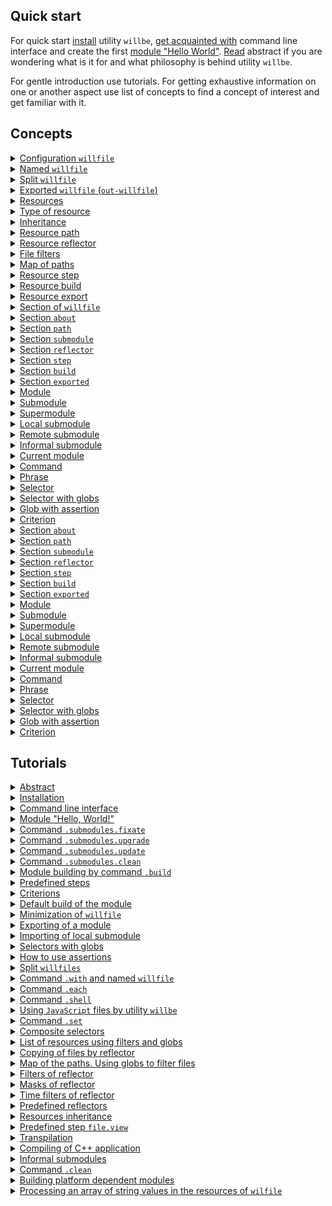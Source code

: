 ## Quick start

For quick start [install](<./tutorial/Installation.md>) utility `willbe`, [get acquainted with](<./tutorial/CLI.md>) command line interface and create the first [module "Hello World"](<./tutorial/HelloWorld.md>). [Read](<./tutorial/Abstract.md>) abstract if you are wondering what is it for and what philosophy is behind utility `willbe`.

For gentle introduction use tutorials. For getting exhaustive information on one or another aspect use list of concepts to find a concept of interest and get familiar with it.

## Concepts

<details><summary><a href="./concept/WillFile.md">
      Configuration <code>willfile</code>
  </a></summary>
  Configuration for describing and building a module. Each formal module has such a file.
</details>
<details><summary><a href="./concept/WillFileNamedAndSplit.md#Named-willfile">
      Named <code>willfile</code>
  </a></summary>
  Kind of <code>willfile</code> which has a non-standard name. It makes possible to have multiple modules with different names in a directory.
</details>
<details><summary><a href="./concept/WillFileNamedAndSplit.md#Split-willfile">
      Split <code>willfile</code>
  </a></summary>
  Splitting <code>willfile</code> into two files. One of them is for the import of the module and the other is for export of it. It makes possible to split data related building and to develop a module and data which can be used by other modules.
</details>
<details><summary><a href="./concept/WillFileExported.md#Exported-willfile-out-willfile">
      Exported <code>willfile</code> (<code>out-willfile</code>)
  </a></summary>
  <code>Out-willfile</code> is a kind of <code>willfile</code> which is generated by the utility during the export of a module. Other modules can use the module by importing its <code>out-willfile</code>.
</details>
<details><summary><a href="./concept/Structure.md#Resources">
      Resources
  </a></summary>
  Structural and functional unit of <code>willfile</code>. Resources of the same type are collected in a section.
</details>
<details><summary><a href="./concept/Structure.md#Type-of-resource">
      Type of resource
  </a></summary>
  Functionality which is associated with a group of resources. It is limited by its purpose. An example of resource types is a path, submodule, step, build. Each type of resource has its own purpose and is processed by a utility in different ways.

</details>
<details><summary><a href="./concept/Inheritance.md">
      Inheritance
  </a></summary>
It is the approach of the module description according to which the <code>willfile</code> can reuse (inherit) field values of another resource(s) of the same type.</details>
<details><summary><a href="./concept/ResourcePath.md#Path">
      Resource path
  </a></summary>
  Resource for determination of the module's file structure. It includes paths to the module files. The paths are placed in the section <code>path</code>.
</details>
<details><summary><a href="./concept/ResourceReflector.md#Resource-reflector">
      Resource reflector
  </a></summary>
  It is a resource of the <code>reflector</code> section. It is the method to describe a set of files in order to perform some operation on it.
</details>
<details><summary><a href="./concept/ReflectorFileFilter.md">
      File filters
  </a></summary>

  Technique of the file selection in order to perform the operation on it. Reflector has two file filters: <code>src</code> and <code>dst</code>.
</details>
<details><summary><a href="./concept/ResourceReflector.md#map-of-paths">
      Map of paths
  </a></summary>
It is reflector field and the way to describe a set of files that allows to include a lot of files in it. Moreover it allows to exclude from it the files that are not required by the terms of exclusion and globes.
</details>
<details><summary><a href="./concept/ResourceStep.md#Resource-step">
      Resource step
  </a></summary>
  Instruction for building the module. Describe an operation and desired outcome. Build consists of <code>steps</code>.
</details>
<details><summary><a href="./concept/ResourceBuild.md#Resource-build">
      Resource build
  </a></summary>
Sequence and conditions of the procedure's execution to build a module. By implementation of the command <code>will .build</code>, the developer has to select a particular build which is wanted unambiguously calling command by name or by conditions of the build.
</details>
<details><summary><a href="./concept/ResourceBuild.md#Resource-export">
      Resource export
  </a></summary>
A special kind of build which is required in order to use this module by other developers and modules. The result of the module export is generated files, which is <code>out-willfile</code> and archive.
</details>
<details><summary><a href="./concept/Structure.md#Section-willfile">
      Section of <code>willfile</code>
  </a></summary>
  The highest structural unit of the <code>willfile</code>, which consists of one-type resources or fields that describe this module.
</details>
<details><summary><a href="./concept/SectionAbout.md">
      Section <code>about</code>
  </a></summary>
  The section contains the descriptive information about the module.
</details>
<details><summary><a href="./concept/ResourcePath.md#Section-path">
      Section <code>path</code>
  </a></summary>
  Section has the list of the module paths for quick orientation in its file structure.  
</details>
<details><summary><a href="./concept/SectionSubmodule.md">
      Section <code>submodule</code>
  </a></summary>
  The section contains the information about the submodules.
</details>
<details><summary><a href="./concept/ResourceReflector.md#Section-reflector">
      Section <code>reflector</code>
  </a></summary>
The section has reflectors. It is a special type of resources for operation on the groups of files.
</details>
<details><summary><a href="./concept/ResourceStep.md#Section-step">
      Section <code>step</code>
  </a></summary>
  The section contains steps that can be used by the build to build the module.
</details>
<details><summary><a href="./concept/ResourceBuild.md#Section-build">
      Section <code>build</code>
  </a></summary>
  Resources of the section (build) describe sequence and conditions of procedures of module building.
</details>
<details><summary><a href="./concept/SectionExported.md">
      Section <code>exported</code>
  </a></summary>
  The <code>out-willfile</code> section is programmatically generated when the module is exported. It contains the list of all exported files and is used by the importation of this module by another one.
</details>
<details><summary><a href="./concept/Module.md#Module">
      Module
  </a></summary>
  A module is a set of files that are described in <code>willfile</code>.
</details>
<details><summary><a href="./concept/Module.md#Submodule">
      Submodule
  </a></summary>
  An individual module with its own configuration <code> willfile </code> which is used by another module (supermodule).
</details>
<details><summary><a href="./concept/Module.md#Supermodule">
      Supermodule
  </a></summary>
  A module which includes other modules (submodules).
</details>
<details><summary><a href="./concept/SubmodulesLocalAndRemote.md#Local-submodule">
      Local submodule
  </a></summary>
  A submodule which is located on the local machine.
</details>
<details><summary><a href="./concept/SubmodulesLocalAndRemote.md#Remote-submodule">
      Remote submodule
  </a></summary>
  A module located on the remote server is downloaded to the local machine for use.
</details>
<details><summary><a href="./concept/SubmoduleInformal.md">
      Informal submodule
  </a></summary>
  A set of files that are not distributed with <code>willfile</code>. For such submodule it is possible to create <code>willfile</code> independently.
</details>
<details><summary><a href="./concept/ModuleCurrent.md">
      Current module
  </a></summary>
  A module with respect to which the operations are performed. By default, this module loads from the file <code>.will.yml</code> of the current directory or from a pair of files <code>.im.will.yml</code> and <code>.ex.will.yml</code>.
</details>
<details><summary><a href="./concept/Command.md#Command">
      Command
  </a></summary>
A string which has phrase which describes intention of a developer and actions which will be done by utility after user enters it. It is entered in the interface of the command prompt by developer.
</details>
<details><summary><a href="./concept/Command.md#Phrase">
      Phrase
  </a></summary>
  Word or several words, separated by dot, it denotes command which utility should perform.
</details>
<details><summary><a href="./concept/Selector.md#Selector">
      Selector
  </a></summary>
  String-reference on resource or group of resources of the module.
</details>
<details><summary><a href="./concept/Selector.md#Selector-with-globs">
      Selector with globs
  </a></summary>
  Selector which uses searching patterns (globs) for selecting of resources.
</details>
<details><summary><a href="./concept/Selector.md#Glob-with-assertion">
      Glob with assertion
  </a></summary>
  Special syntax construction appended after glob to restrict a number of resources which should be found by the selector.
</details>
<details><summary><a href="./concept/Criterions.md">
      Criterion
  </a></summary>
  Element of comparison for selection of resources.
</details><details><summary><a href="./concept/SectionAbout.md">
      Section <code>about</code>
  </a></summary>
  The section has the descriptive information about the module.
</details>
<details><summary><a href="./concept/ResourcePath.md#Section-path">
      Section <code>path</code>
  </a></summary>
  The section has the list of the paths for quick orientation in its file structure.
</details>
<details><summary><a href="./concept/SectionSubmodule.md">
      Section <code>submodule</code>
  </a></summary>
  The section has an information about submodules.
</details>
<details><summary><a href="./concept/ResourceReflector.md#Section-reflector">
      Section <code>reflector</code>
  </a></summary>
  The section has reflectors. It is  a special type of resources for operation at the groups of files.
</details>
<details><summary><a href="./concept/ResourceStep.md#Section-step">
      Section <code>step</code>
  </a></summary>
  The section has steps which could be used by build for building of the module.
</details>
<details><summary><a href="./concept/ResourceBuild.md#Section-build">
      Section <code>build</code>
  </a></summary>
  Resources of the section (build) describe sequence and conditions of procedures of module's building.
</details>
<details><summary><a href="./concept/SectionExported.md">
      Section <code>exported</code>
  </a></summary>
  It is programmatically generated section of <code>out-willfile</code> by exporting a module. It has a list of exported files and it is used by other modules for importing the module.
</details>
<details><summary><a href="./concept/Module.md#Module">
      Module
  </a></summary>
  Module is the set of files, which is described in <code>willfile</code>.
</details>
<details><summary><a href="./concept/Module.md#Submodule">
      Submodule
  </a></summary>
  A module with its own <code>willfile</code> which is used by other module (supermodule).
</details>
<details><summary><a href="./concept/Module.md#Supermodule">
      Supermodule
  </a></summary>
  A module which includes other modules (submodules).
</details>
<details><summary><a href="./concept/SubmodulesLocalAndRemote.md#Local-submodule">
      Local submodule
  </a></summary>
  A submodule which is located locally.
</details>
<details><summary><a href="./concept/SubmodulesLocalAndRemote.md#Remote-submodule">
      Remote submodule
  </a></summary>
  A module which is located at the remote server. It should be downloaded in order to be used.
</details>
<details><summary><a href="./concept/SubmoduleInformal.md">
      Informal submodule
  </a></summary>
  Set of files distribution of which does not include <code>willfile</code>. For such a submodule it is possible to create <code>willfile</code> independently.
</details>
<details><summary><a href="./concept/ModuleCurrent.md">
      Current module
  </a></summary>
  A module with respect to which operations are performed. By default the module is loaded from file <code>.will.yml</code> of the current directory or pair of files <code>.im.will.yml</code> and <code>.ex.will.yml</code>.
</details>
<details><summary><a href="./concept/Command.md#Command">
      Command
  </a></summary>
  A string which has phrase which describes intention of a developer and actions which will be done by utility after user enters it. It is entered in the interface of the command prompt by developer.
</details>
<details><summary><a href="./concept/Command.md#Phrase">
      Phrase
  </a></summary>
  Word or couple of words which are separated by a point. It specifies the command to be executed by the utility.
</details>
<details><summary><a href="./concept/Selector.md#Selector">
      Selector
  </a></summary>
  String-reference on the resource or the group of the module resources.
</details>
<details><summary><a href="./concept/Selector.md#Selector-with-globs">
      Selector with globs
  </a></summary>
  Selector which uses searching patterns (globs) for selection of the resources.
</details>
<details><summary><a href="./concept/Selector.md#Glob-with-assertion">
      Glob with assertion
  </a></summary>
  A special syntactic construct that is added to the globe to limit the amount of resources which have to be found by the selector with this glob.
</details>
<details><summary><a href="./concept/Criterions.md">
      Criterion
  </a></summary>
  Element of comparison for selection of the resources.
</details>

## Tutorials

<details><summary><a href="./tutorial/Abstract.md">
     Abstract
  </a></summary>
  Abstract. What utility <code>willbe</code> is and what it is not.
</details>
<details><summary><a href="./tutorial/Installation.md">
      Installation
  </a></summary>
  Procedure of installation of a utility. <code>willbe</code>
</details>
<details><summary><a href="./tutorial/CLI.md">
      Command line interface
  </a></summary>
  How to use command line interface of utility <code>willbe</code>. How to use command <code>.help</code> and <code>.list</code>.
</details>
<details><summary><a href="./tutorial/HelloWorld.md">
      Module "Hello, World!"
  </a></summary>
  Creating module "Hello, World!". Downloading of remoted submodule.
</details>
<details><summary><a href="./tutorial/CommandSubmodulesFixate.md">
      Command <code>.submodules.fixate</code>
  </a></summary>
  The command to fixate the submodule version in <code>willfile</code> using its automated overwriting.
</details>
<details><summary><a href="./tutorial/CommandSubmodulesUpgrade.md">
      Command <code>.submodules.upgrade</code>
  </a></summary>
  The command to upgrade the version of the submodules using the automated overwriting of the <code>willfile</code>.
</details>
<details><summary><a href="./tutorial/CommandSubmodulesUpdate.md">
      Command <code>.submodules.update</code>
  </a></summary>
  Command to update remote submodules.
</details>
<details><summary><a href="./tutorial/CommandSubmodulesClean">
      Command <code>.submodules.clean</code>
  </a></summary>
  The command to clear the module from the temporary and downloaded submodules.
</details>
<details><summary><a href="./tutorial/Build.md">
      Module building by command <code>.build</code>
  </a></summary>
  Build of some builds of the module for construction of it.
</details>
<details><summary><a href="./tutorial/StepSubmodules.md">
      Predefined steps
  </a></summary>
  How to use predefined steps for the work with remote submodules.
</details>
<details><summary><a href="./tutorial/Criterions.md">
      Criterions
  </a></summary>
  How to use criterions for resource selection.
</details>
<details><summary><a href="./tutorial/CriterionDefault.md">
      Default build of the module
  </a></summary>
  How to construct the build without explicit specification of the argument for command <code>.build</code>.
</details>
<details><summary><a href="./tutorial/WillFileMinimization.md">
      Minimization of <code>willfile</code>
  </a></summary>
  How to minimize <code>willfile</code> by means of instantiation of sets of criterions.
</details>
<details><summary><a href="./tutorial/ModuleWillFileExported.md">
      Exporting of a module
  </a></summary>
  Exporting of the module to use it by another developer or module.
</details>
<details><summary><a href="./tutorial/SubmodulesLocal.md">
      Importing of local submodule
  </a></summary>
  How to use local submodule from another module (supermodule).
</details>
<details><summary><a href="./tutorial/SelectorsWithGlob.md">
      Selectors with globs
  </a></summary>
  How to use selectors with globs.
</details>
<details><summary><a href="./tutorial/AssertionUsing.md">
      How to use assertions
  </a></summary>
  How assertions help to reduce errors during design.
</details>
<details><summary><a href="./tutorial/WillFileSplit.md">
      Split <code>willfiles</code>
  </a></summary>
  How to create and use a module with split <code>willfile</code>.
</details>
<details><summary><a href="./tutorial/WillFileNamed.md">
      Command <code>.with</code> and named <code>willfile</code>
  </a></summary>
  How to use command <code>.with</code>? What is named <code>willfile</code>?
</details>
<details><summary><a href="./tutorial/CommandEach.md">
      Command <code>.each</code>
  </a></summary>
  Command <code>.each</code> for executing the same operation for plenty modules or submodules.
</details>
<details><summary><a href="./tutorial/CommandShell.md">
      Command <code>.shell</code>
  </a></summary>
  A command to call external application by utility <code>willbe</code> for chosen modules or submodules.
</details>
<details><summary><a href="./tutorial/StepJS.md">
      Using <code>JavaScript</code> files by utility <code>willbe</code>
  </a></summary>
  How to use JavaScript files by utility <code>willbe</code> for implementation of complicated scenarios of builds.
</details>
<details><summary><a href="./tutorial/CommandSet.md">
      Command <code>.set</code>
  </a></summary>
  How to use command <code>.set</code> to change the state of the utility, for example to change the level of verbosity.
</details>
<details><summary><a href="./tutorial/SelectorComposite.md">
      Composite selectors
  </a></summary>
  How to use composite selectors for selection of resources out of submodules.
</details>
<details><summary><a href="./tutorial/CommandsListSearch.md">
      List of resources using filters and globs
  </a></summary>
  How to construct a request to utility and obtain the list of resources using filters and globs.
</details>
<details><summary><a href="./tutorial/ReflectorUsing.md">
      Copying of files by reflector
  </a></summary>
  Copying files by reflectors, field <code>recursive</code> of reflector.
</details>
<details><summary><a href="./tutorial/ReflectorMapPaths.md">
      Map of the paths. Using globs to filter files
  </a></summary>
  How the paths of the reflectors are created and how to manage the access to files and directory in reflector.
</details>
<details><summary><a href="./tutorial/ReflectorFilters.md">
      Filters of reflector
  </a></summary>
  Using filters of reflectors for selection of files for copying.
</details>
<details><summary><a href="./tutorial/ReflectorMasks.md">
      Masks of reflector
  </a></summary>
  Using masks of reflectors for selection of files for copying.
</details>
<details><summary><a href="./tutorial/ReflectorTimeFilters.md">
      Time filters of reflector
  </a></summary>
  How to use filters to select files by time.
</details>
<details><summary><a href="./tutorial/ReflectorsPredefined.md">
      Predefined reflectors
  </a></summary>
  Using of predefined reflectors to split on version of debugging  and release.Building of multibuilds.
</details>
<details><summary><a href="./tutorial/ResourceInheritance.md">
      Resources inheritance
  </a></summary>
  How to use resource inheritance to reuse data.
</details>
<details><summary><a href="./tutorial/StepView.md">
      Predefined step <code>file.view</code>
  </a></summary>
  How to use predefined step <code>file.view</code> to view files.
</details>
<details><summary><a href="./tutorial/StepTranspile.md">
      Transpilation
  </a></summary>
  Using of predefined step <code>files.transpile</code> to transpile <code>JavaScript</code> files or its concatenation.
</details>
<details><summary><a href="./tutorial/WillbeAsMake.md">
      Compiling of С++ application
  </a></summary>
  How to use utility <code>willbe</code> for compiling С++ application.
</details>
<details><summary><a href="./tutorial/SubmoduleInformal.md">
      Informal submodules
  </a></summary>
  Importing of informal submodules.
</details>
<details><summary><a href="./tutorial/CommandClean.md">
      Command  <code>.clean</code>
  </a></summary>
  Using of the command <code>.clean</code> for cleaning generated and temporary files.
</details>
<details><summary><a href="./tutorial/FunctionPlatform.md">
      Building platform dependent modules
  </a></summary>
  Using the operating system determination to build platform dependent modules.
</details>
<details><summary><a href="./tutorial/FunctionStringJoin.md">
      Processing an array of string values in the resources of <code>wilfile</code>
  </a></summary>
  How to use the function of combining string arrays in willfile <code>willfile</code>.
</details>
